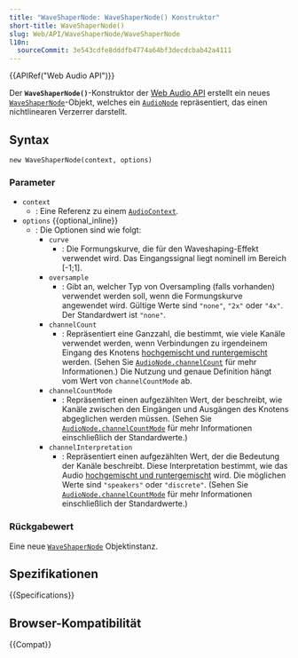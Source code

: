 ```yaml
---
title: "WaveShaperNode: WaveShaperNode() Konstruktor"
short-title: WaveShaperNode()
slug: Web/API/WaveShaperNode/WaveShaperNode
l10n:
  sourceCommit: 3e543cdfe8dddfb4774a64bf3decdcbab42a4111
---
```


{{APIRef("Web Audio API")}}

Der **`WaveShaperNode()`**-Konstruktor der [Web Audio API](/de/docs/Web/API/Web_Audio_API) erstellt ein neues [`WaveShaperNode`](/de/docs/Web/API/WaveShaperNode)-Objekt, welches ein [`AudioNode`](/de/docs/Web/API/AudioNode) repräsentiert, das einen nichtlinearen Verzerrer darstellt.

## Syntax

```js-nolint
new WaveShaperNode(context, options)
```

### Parameter

- `context`
  - : Eine Referenz zu einem [`AudioContext`](/de/docs/Web/API/AudioContext).
- `options` {{optional_inline}}
  - : Die Optionen sind wie folgt:
    - `curve`
      - : Die Formungskurve, die für den Waveshaping-Effekt verwendet wird. Das Eingangssignal liegt nominell im Bereich \[-1;1].
    - `oversample`
      - : Gibt an, welcher Typ von Oversampling (falls vorhanden) verwendet werden soll, wenn die Formungskurve angewendet wird. Gültige Werte sind `"none"`, `"2x"` oder `"4x"`. Der Standardwert ist `"none"`.
    - `channelCount`
      - : Repräsentiert eine Ganzzahl, die bestimmt, wie viele Kanäle verwendet werden, wenn Verbindungen zu irgendeinem Eingang des Knotens [hochgemischt und runtergemischt](/de/docs/Web/API/Web_Audio_API/Basic_concepts_behind_Web_Audio_API#up-mixing_and_down-mixing) werden. (Sehen Sie [`AudioNode.channelCount`](/de/docs/Web/API/AudioNode/channelCount) für mehr Informationen.) Die Nutzung und genaue Definition hängt vom Wert von `channelCountMode` ab.
    - `channelCountMode`
      - : Repräsentiert einen aufgezählten Wert, der beschreibt, wie Kanäle zwischen den Eingängen und Ausgängen des Knotens abgeglichen werden müssen. (Sehen Sie [`AudioNode.channelCountMode`](/de/docs/Web/API/AudioNode/channelCountMode) für mehr Informationen einschließlich der Standardwerte.)
    - `channelInterpretation`
      - : Repräsentiert einen aufgezählten Wert, der die Bedeutung der Kanäle beschreibt. Diese Interpretation bestimmt, wie das Audio [hochgemischt und runtergemischt](/de/docs/Web/API/Web_Audio_API/Basic_concepts_behind_Web_Audio_API#up-mixing_and_down-mixing) wird. Die möglichen Werte sind `"speakers"` oder `"discrete"`. (Sehen Sie [`AudioNode.channelCountMode`](/de/docs/Web/API/AudioNode/channelCountMode) für mehr Informationen einschließlich der Standardwerte.)

### Rückgabewert

Eine neue [`WaveShaperNode`](/de/docs/Web/API/WaveShaperNode) Objektinstanz.

## Spezifikationen

{{Specifications}}

## Browser-Kompatibilität

{{Compat}}
